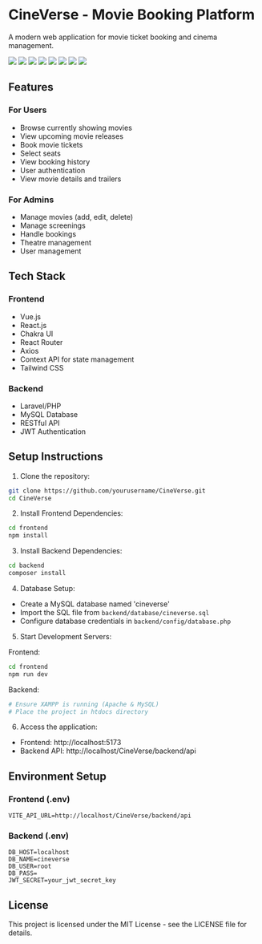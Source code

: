 # CineVerse - Movie Booking Platform

A modern web application for movie ticket booking and cinema management.

![](<Screenshots/Screenshot-(174).png>)
![](<Screenshots/Screenshot-(175).png>)
![](<Screenshots/Screenshot-(176).png>)
![](<Screenshots/Screenshot-(177).png>)
![](<Screenshots/Screenshot-(178).png>)
![](<Screenshots/Screenshot-(179).png>)
![](<Screenshots/Screenshot-(180).png>)
![](<Screenshots/Screenshot-(182).png>)

## Features

### For Users

- Browse currently showing movies
- View upcoming movie releases
- Book movie tickets
- Select seats
- View booking history
- User authentication
- View movie details and trailers

### For Admins

- Manage movies (add, edit, delete)
- Manage screenings
- Handle bookings
- Theatre management
- User management

## Tech Stack

### Frontend

- Vue.js
- React.js
- Chakra UI
- React Router
- Axios
- Context API for state management
- Tailwind CSS

### Backend

- Laravel/PHP
- MySQL Database
- RESTful API
- JWT Authentication

## Setup Instructions

1. Clone the repository:

```bash
git clone https://github.com/yourusername/CineVerse.git
cd CineVerse
```

2. Install Frontend Dependencies:

```bash
cd frontend
npm install
```

3. Install Backend Dependencies:

```bash
cd backend
composer install
```

4. Database Setup:

- Create a MySQL database named 'cineverse'
- Import the SQL file from `backend/database/cineverse.sql`
- Configure database credentials in `backend/config/database.php`

5. Start Development Servers:

Frontend:

```bash
cd frontend
npm run dev
```

Backend:

```bash
# Ensure XAMPP is running (Apache & MySQL)
# Place the project in htdocs directory
```

6. Access the application:

- Frontend: http://localhost:5173
- Backend API: http://localhost/CineVerse/backend/api

## Environment Setup

### Frontend (.env)

```
VITE_API_URL=http://localhost/CineVerse/backend/api
```

### Backend (.env)

```
DB_HOST=localhost
DB_NAME=cineverse
DB_USER=root
DB_PASS=
JWT_SECRET=your_jwt_secret_key
```

## License

This project is licensed under the MIT License - see the LICENSE file for details.
